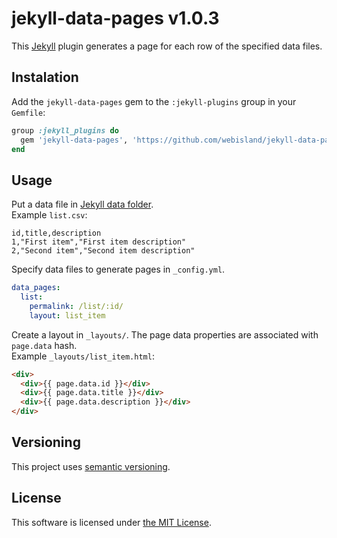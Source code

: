 # jekyll-data-pages v1.0.3

This [Jekyll](https://jekyllrb.com) plugin generates a page for each row of the specified data files.

## Instalation

Add the `jekyll-data-pages` gem to the `:jekyll-plugins` group in your `Gemfile`:
```ruby
group :jekyll_plugins do
  gem 'jekyll-data-pages', 'https://github.com/webisland/jekyll-data-pages'
end
```

## Usage

Put a data file in [Jekyll data folder](https://jekyllrb.com/docs/datafiles/#the-data-folder).<br/>
Example `list.csv`:
```csv
id,title,description
1,"First item","First item description"
2,"Second item","Second item description"
```
Specify data files to generate pages in `_config.yml`.
```yaml
data_pages:
  list:
    permalink: /list/:id/
    layout: list_item
```
Create a layout in `_layouts/`. The page data properties are associated with `page.data` hash.<br/>
Example `_layouts/list_item.html`:
```html
<div>
  <div>{{ page.data.id }}</div>
  <div>{{ page.data.title }}</div>
  <div>{{ page.data.description }}</div>
</div>
```

## Versioning

This project uses [semantic versioning](http://semver.org/).

## License

This software is licensed under [the MIT License](LICENSE).
